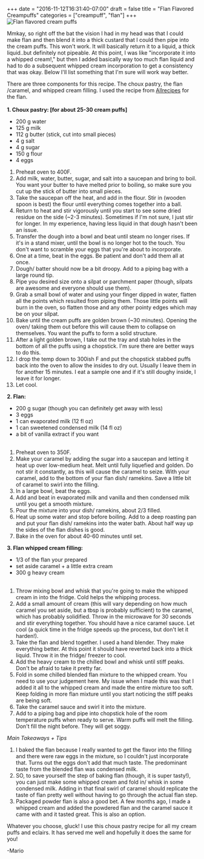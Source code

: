 +++
date = "2016-11-12T16:31:40-07:00"
draft = false
title = "Flan Flavored Creampuffs"
categories = ["creampuff", "flan"]
+++  
![Flan flavored cream puffs](https://4.bp.blogspot.com/-Ko7S_Ve4Rqg/WLZoaUoL7NI/AAAAAAAAIPI/0hlZv0CpzD0e6fe3Mf-_ztu6gW8GXja4gCLcB/s640/DSC_5362_1.jpg)

Mmkay, so right off the bat the vision I had in my head was that I could make flan and then blend it into a thick custard that I could then pipe into the cream puffs. This won't work. It will basically return it to a liquid, a thick liquid..but definitely not pipeable. At this point, I was like "incorporate it into a whipped cream!," but then I added basically way too much flan liquid and had to do a subsequent whipped cream incorporation to get a consistency that was okay. Below I'll list something that I'm sure will work way better.  

There are three components for this recipe. The choux pastry, the flan /caramel, and whipped cream filling. I used the recipe from [Allrecipes](http://allrecipes.com/recipe/20979/spanish-flan/) for the flan.    
&nbsp;  
**1. Choux pastry: [for about 25-30 cream puffs]**
- 200 g water  
- 125 g milk  
- 112 g butter (stick, cut into small pieces)  
- 4 g salt  
- 4 g sugar  
- 150 g flour  
- 4 eggs     
1. Preheat oven to 400F.  
2. Add milk, water, butter, sugar, and salt into a saucepan and bring to boil. You want your butter to have melted prior to boiling, so make sure you cut up the stick of butter into small pieces.  
3. Take the saucepan off the heat, and add in the flour. Stir in (wooden spoon is best) the flour until everything comes together into a ball.  
4. Return to heat and stir vigorously until you start to see some dried residue on the side (~2-3 minutes). Sometimes if I'm not sure, I just stir for longer. In my experience, having less liquid in that dough hasn't been an issue.  
5. Transfer the dough into a bowl and beat until steam no longer rises. If it's in a stand mixer, until the bowl is no longer hot to the touch. You don't want to scramble your eggs that you're about to incorporate.    
6. One at a time, beat in the eggs. Be patient and don't add them all at once.  
7. Dough/ batter should now be a bit droopy. Add to a piping bag with a large round tip.  
8. Pipe you desired size onto a silpat or parchment paper (though, silpats are awesome and everyone should use them).  
9. Grab a small bowl of water and using your finger dipped in water, flatten all the points which resulted from piping them. Those little points will burn in the oven, so flatten those and any other pointy edges which may be on your silpat.  
10. Bake until the cream puffs are golden brown (~30 minutes). Opening the oven/ taking them out before this will cause them to collapse on themselves. You want the puffs to form a solid structure.  
11. After a light golden brown, I take out the tray and stab holes in the bottom of all the puffs using a chopstick. I'm sure there are better ways to do this.    
12. I drop the temp down to 300ish F and put the chopstick stabbed puffs back into the oven to allow the insides to dry out. Usually I leave them in for another 15 minutes. I eat a sample one and if it's still doughy inside, I leave it for longer.  
13. Let cool.  

**2. Flan:**  
- 200 g sugar (though you can definitely get away with less)  
- 3 eggs  
- 1 can evaporated milk (12 fl oz)  
- 1 can sweetened condensed milk (14 fl oz)  
- a bit of vanilla extract if you want  
&nbsp;  
1. Preheat oven to 350F.  
2. Make your caramel by adding the sugar into a saucepan and letting it heat up over low-medium heat. Melt until fully liquefied and golden. Do not stir it constantly, as this will cause the caramel to seize. With your caramel, add to the bottom of your flan dish/ ramekins. Save a little bit of caramel to swirl into the filling.     
3. In a large bowl, beat the eggs.  
4. Add and beat in evaporated milk and vanilla and then condensed milk until you get a smooth mixture.  
5. Pour the mixture into your dish/ ramekins, about 2/3 filled.  
6. Heat up some water and stop before boiling. Add to a deep roasting pan and put your flan dish/ ramekins into the water bath. About half way up the sides of the flan dishes is good.  
7. Bake in the oven for about 40-60 minutes until set.  

**3. Flan whipped cream filling:**  
- 1/3 of the flan your prepared  
- set aside caramel + a little extra cream    
- 300 g heavy cream  
&nbsp;  
1. Throw mixing bowl and whisk that you're going to make the whipped cream in into the fridge. Cold helps the whipping process.    
2. Add a small amount of cream (this will vary depending on how much caramel you set aside, but a tbsp is probably sufficient) to the caramel, which has probably solidified. Throw in the microwave for 30 seconds and stir everything together. You should have a nice caramel sauce. Let cool (a quick time in the fridge speeds up the process, but don't let it harden!).  
3. Take the flan and blend together. I used a hand blender. They make everything better. At this point it should have reverted back into a thick liquid. Throw it in the fridge/ freezer to cool.  
4. Add the heavy cream to the chilled bowl and whisk until stiff peaks. Don't be afraid to take it pretty far.  
5. Fold in some chilled blended flan mixture to the whipped cream. You need to use your judgement here. My issue when I made this was that I added it all to the whipped cream and made the entire mixture too soft. Keep folding in more flan mixture until you start noticing the stiff peaks are being soft.  
6. Take the caramel sauce and swirl it into the mixture.  
7. Add to a piping bag and pipe into chopstick hole of the room temperature puffs when ready to serve. Warm puffs will melt the filling. Don't fill the night before. They will get soggy.  
 
*Main Takeaways + Tips*  
1. I baked the flan because I really wanted to get the flavor into the filling and there were raw eggs in the mixture, so I couldn't just incorporate that. Turns out the eggs don't add that much taste. The predominant taste from the blended flan was condensed milk.  
2. SO, to save yourself the step of baking flan (though, it is super tasty!), you can just make some whipped cream and fold in/ whisk in some condensed milk. Adding in that final swirl of caramel should replicate the taste of flan pretty well without having to go through the actual flan step.  
3. Packaged powder flan is also a good bet. A few months ago, I made a whipped cream and added the powdered flan and the caramel sauce it came with and it tasted great. This is also an option.  

Whatever you choose, gluck! I use this choux pastry recipe for all my cream puffs and eclairs. It has served me well and hopefully it does the same for you!    

-Mario